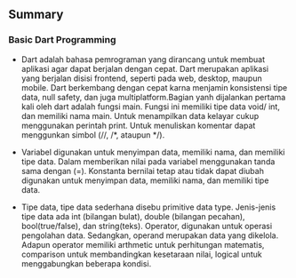 ## Summary

### Basic Dart Programming

* Dart adalah bahasa pemrograman yang dirancang untuk membuat aplikasi agar dapat berjalan dengan cepat. Dart merupakan aplikasi yang berjalan disisi frontend, seperti pada web, desktop, maupun mobile. Dart berkembang dengan cepat karna menjamin konsistensi tipe data, null safety, dan juga multiplatform.Bagian yanh dijalankan pertama kali oleh dart adalah fungsi main. Fungsi ini memiliki tipe data void/ int, dan memiliki nama main. Untuk menampilkan data kelayar cukup menggunakan perintah print. Untuk menuliskan komentar dapat menggunkan simbol (//, /*, ataupun */).

* Variabel digunakan untuk menyimpan data, memiliki nama, dan memiliki tipe data. Dalam memberikan nilai pada variabel menggunakan tanda sama dengan (=). Konstanta bernilai tetap atau tidak dapat diubah digunakan untuk menyimpan data, memiliki nama, dan memiliki tipe data.

* Tipe data, tipe data sederhana disebu primitive data type. Jenis-jenis tipe data ada int (bilangan bulat), double (bilangan pecahan), bool(true/false), dan string(teks). Operator, digunakan untuk operasi pengolahan data. Sedangkan, operand merupakan data yang dikelola. Adapun operator memiliki arthmetic untuk perhitungan matematis, comparison untuk membandingkan kesetaraan nilai, logical untuk menggabungkan beberapa kondisi.